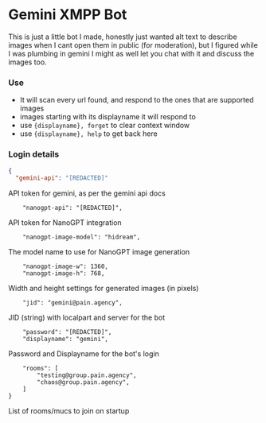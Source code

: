 # Gemini XMPP Bot

This is just a little bot I made, honestly just wanted alt text to describe images when I cant open them in public
(for moderation), but I figured while I was plumbing in gemini I might as well let you chat with it and discuss the
images too.

### Use

- It will scan every url found, and respond to the ones that are supported images
- images starting with its displayname it will respond to
- use `{displayname}, forget` to clear context window
- use `{displayname}, help` to get back here

### Login details

```json
{
  "gemini-api": "[REDACTED]"
```

API token for gemini, as per the gemini api docs

```
    "nanogpt-api": "[REDACTED]",
```

API token for NanoGPT integration

```
    "nanogpt-image-model": "hidream",
```

The model name to use for NanoGPT image generation

```
    "nanogpt-image-w": 1360,
    "nanogpt-image-h": 768,
```

Width and height settings for generated images (in pixels)

```
    "jid": "gemini@pain.agency",
```

JID (string) with localpart and server for the bot

```
    "password": "[REDACTED]",
    "displayname": "gemini",
```

Password and Displayname for the bot's login

```
    "rooms": [
        "testing@group.pain.agency",
        "chaos@group.pain.agency",
    ]
}
```

List of rooms/mucs to join on startup